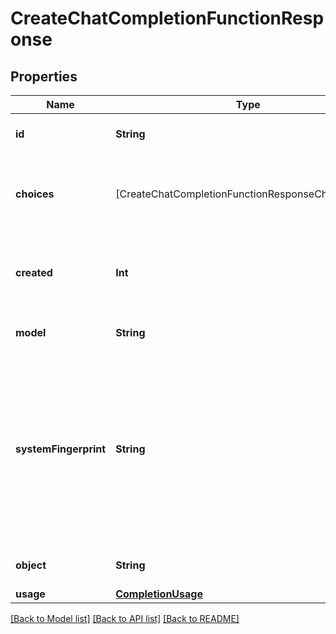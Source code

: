 # CreateChatCompletionFunctionResponse

## Properties
Name | Type | Description | Notes
------------ | ------------- | ------------- | -------------
**id** | **String** | A unique identifier for the chat completion. | 
**choices** | [CreateChatCompletionFunctionResponseChoicesInner] | A list of chat completion choices. Can be more than one if &#x60;n&#x60; is greater than 1. | 
**created** | **Int** | The Unix timestamp (in seconds) of when the chat completion was created. | 
**model** | **String** | The model used for the chat completion. | 
**systemFingerprint** | **String** | This fingerprint represents the backend configuration that the model runs with.  Can be used in conjunction with the &#x60;seed&#x60; request parameter to understand when backend changes have been made that might impact determinism.  | [optional] 
**object** | **String** | The object type, which is always &#x60;chat.completion&#x60;. | 
**usage** | [**CompletionUsage**](CompletionUsage.md) |  | [optional] 

[[Back to Model list]](../README.md#documentation-for-models) [[Back to API list]](../README.md#documentation-for-api-endpoints) [[Back to README]](../README.md)


